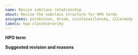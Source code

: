 ```yaml
---
name: Revise subclass relationship
about: Revise the subclass structure for HPO terms
assignees: pnrobinson, drseb, nicolevasilevsky, LCCarmody 
labels: hpo-classhierarchy
---
```


**HPO term**


**Suggested revision and reasons**


